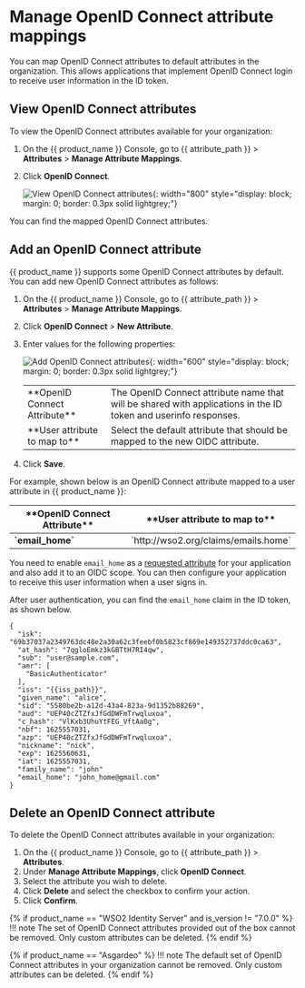 # Manage OpenID Connect attribute mappings

You can map OpenID Connect attributes to default attributes in the organization. This allows applications that implement OpenID Connect login to receive user information in the ID token.

## View OpenID Connect attributes
To view the OpenID Connect attributes available for your organization:

1. On the {{ product_name }} Console, go to {{ attribute_path }} > **Attributes** > **Manage Attribute Mappings**.
2. Click **OpenID Connect**.

   ![View OpenID Connect attributes]({{base_path}}/assets/img/guides/organization/attributes/attribute-mappings/view-oidc-attributes.png){: width="800" style="display: block; margin: 0; border: 0.3px solid lightgrey;"}

You can find the mapped OpenID Connect attributes.

## Add an OpenID Connect attribute
{{ product_name }} supports some OpenID Connect attributes by default. You can add new OpenID Connect attributes as follows:

1. On the {{ product_name }} Console, go to {{ attribute_path }} > **Attributes** > **Manage Attribute Mappings**.
2. Click **OpenID Connect** > **New Attribute**.
3. Enter values for the following properties:

    ![Add OpenID Connect attributes]({{base_path}}/assets/img/guides/organization/attributes/attribute-mappings/add-oidc-attribute-mapping.png){: width="600" style="display: block; margin: 0; border: 0.3px solid lightgrey;"}

    <table>
          <tbody>
            <tr>
                <td>**OpenID Connect Attribute**</td>
                <td>The OpenID Connect attribute name that will be shared with applications in the ID token and userinfo responses.</td>
             </tr>
             <tr>
                <td>**User attribute to map to**</td>
                <td>Select the default attribute that should be mapped to the new OIDC attribute.</td>
             </tr>
          </tbody>
       </table>

5. Click **Save**.

For example, shown below is an OpenID Connect attribute mapped to a user attribute in {{ product_name }}:
<table>
     <thead>
           <tr>
              <th>**OpenID Connect Attribute**</th>
              <th>**User attribute to map to**</th>
           </tr>
     </thead>
     <tbody>
     <tr>
       <td><b>`email_home`</b></td>
       <td>`http://wso2.org/claims/emails.home` </td>
     </tr>
     </tbody>
</table>

You need to enable `email_home` as a [requested attribute]({{base_path}}/guides/authentication/user-attributes/enable-attributes-for-oidc-app/#select-user-attributes) for your application and also add it to an OIDC scope. You can then configure your application to receive this user information when a user signs in.

After user authentication, you can find the `email_home` claim in the ID token, as shown below.

``` 
{
  "isk": "69b37037a2349763dc48e2a30a62c3feebf0b5823cf869e149352737ddc0ca63",
  "at_hash": "7qgloEmkz3kGBTtH7RI4qw",
  "sub": "user@sample.com",
  "amr": [
    "BasicAuthenticator"
  ],
  "iss": "{{iss_path}}",
  "given_name": "alice",
  "sid": "5580be2b-a12d-43a4-823a-9d1352b88269",
  "aud": "UEP40cZTZfxJfGdDWFmTrwqluxoa",
  "c_hash": "VlKxb3UhuYtFEG_VftAa0g",
  "nbf": 1625557031,
  "azp": "UEP40cZTZfxJfGdDWFmTrwqluxoa",
  "nickname": "nick",
  "exp": 1625560631,
  "iat": 1625557031,
  "family_name": "john"
  "email_home": "john_home@gmail.com"
}
```

## Delete an OpenID Connect attribute
To delete the OpenID Connect attributes available in your organization:

1. On the {{ product_name }} Console, go to {{ attribute_path }} > **Attributes**.
2. Under **Manage Attribute Mappings**, click **OpenID Connect**.
3. Select the attribute you wish to delete.
3. Click **Delete** and select the checkbox to confirm your action.
4. Click **Confirm**.

{% if product_name == "WSO2 Identity Server" and is_version != "7.0.0" %}
!!! note
    The set of OpenID Connect attributes provided out of the box cannot be removed. Only custom attributes can be deleted.
{% endif %}

{% if product_name == "Asgardeo" %}
!!! note
    The default set of OpenID Connect attributes in your organization cannot be removed. Only custom attributes can be deleted.
{% endif %}

